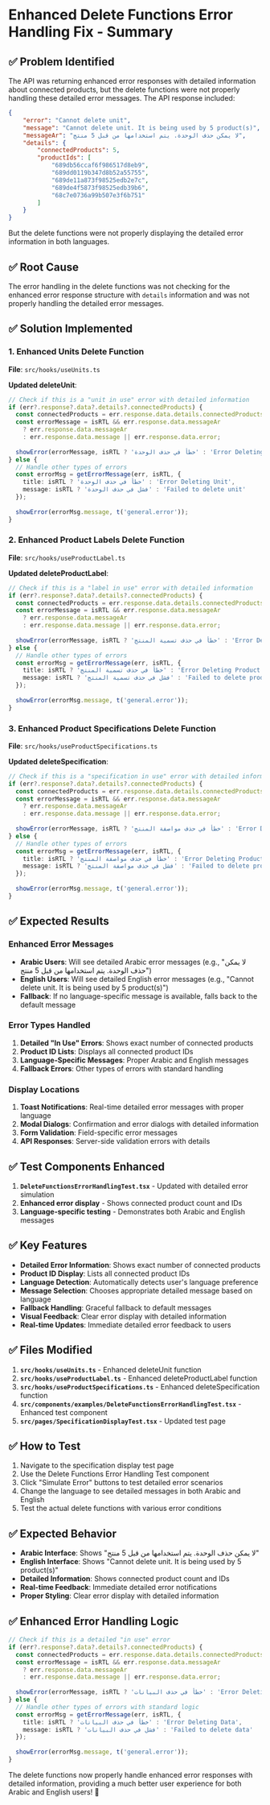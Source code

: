 # Enhanced Delete Functions Error Handling Fix - Summary

## ✅ **Problem Identified**
The API was returning enhanced error responses with detailed information about connected products, but the delete functions were not properly handling these detailed error messages. The API response included:

```json
{
    "error": "Cannot delete unit",
    "message": "Cannot delete unit. It is being used by 5 product(s)",
    "messageAr": "لا يمكن حذف الوحدة. يتم استخدامها من قبل 5 منتج",
    "details": {
        "connectedProducts": 5,
        "productIds": [
            "689db56ccaf6f986517d8eb9",
            "689dd0119b347d8b52a55755",
            "689de11a873f98525edb2e7c",
            "689de4f5873f98525edb39b6",
            "68c7e0736a99b507e3f6b751"
        ]
    }
}
```

But the delete functions were not properly displaying the detailed error information in both languages.

## ✅ **Root Cause**
The error handling in the delete functions was not checking for the enhanced error response structure with `details` information and was not properly handling the detailed error messages.

## ✅ **Solution Implemented**

### 1. Enhanced Units Delete Function
**File**: `src/hooks/useUnits.ts`

**Updated deleteUnit**:
```typescript
// Check if this is a "unit in use" error with detailed information
if (err?.response?.data?.details?.connectedProducts) {
  const connectedProducts = err.response.data.details.connectedProducts;
  const errorMessage = isRTL && err.response.data.messageAr 
    ? err.response.data.messageAr 
    : err.response.data.message || err.response.data.error;
  
  showError(errorMessage, isRTL ? 'خطأ في حذف الوحدة' : 'Error Deleting Unit');
} else {
  // Handle other types of errors
  const errorMsg = getErrorMessage(err, isRTL, {
    title: isRTL ? 'خطأ في حذف الوحدة' : 'Error Deleting Unit',
    message: isRTL ? 'فشل في حذف الوحدة' : 'Failed to delete unit'
  });
  
  showError(errorMsg.message, t('general.error'));
}
```

### 2. Enhanced Product Labels Delete Function
**File**: `src/hooks/useProductLabel.ts`

**Updated deleteProductLabel**:
```typescript
// Check if this is a "label in use" error with detailed information
if (err?.response?.data?.details?.connectedProducts) {
  const connectedProducts = err.response.data.details.connectedProducts;
  const errorMessage = isRTL && err.response.data.messageAr 
    ? err.response.data.messageAr 
    : err.response.data.message || err.response.data.error;
  
  showError(errorMessage, isRTL ? 'خطأ في حذف تسمية المنتج' : 'Error Deleting Product Label');
} else {
  // Handle other types of errors
  const errorMsg = getErrorMessage(err, isRTL, {
    title: isRTL ? 'خطأ في حذف تسمية المنتج' : 'Error Deleting Product Label',
    message: isRTL ? 'فشل في حذف تسمية المنتج' : 'Failed to delete product label'
  });
  
  showError(errorMsg.message, t('general.error'));
}
```

### 3. Enhanced Product Specifications Delete Function
**File**: `src/hooks/useProductSpecifications.ts`

**Updated deleteSpecification**:
```typescript
// Check if this is a "specification in use" error with detailed information
if (err?.response?.data?.details?.connectedProducts) {
  const connectedProducts = err.response.data.details.connectedProducts;
  const errorMessage = isRTL && err.response.data.messageAr 
    ? err.response.data.messageAr 
    : err.response.data.message || err.response.data.error;
  
  showError(errorMessage, isRTL ? 'خطأ في حذف مواصفة المنتج' : 'Error Deleting Product Specification');
} else {
  // Handle other types of errors
  const errorMsg = getErrorMessage(err, isRTL, {
    title: isRTL ? 'خطأ في حذف مواصفة المنتج' : 'Error Deleting Product Specification',
    message: isRTL ? 'فشل في حذف مواصفة المنتج' : 'Failed to delete product specification'
  });
  
  showError(errorMsg.message, t('general.error'));
}
```

## ✅ **Expected Results**

### Enhanced Error Messages
- **Arabic Users**: Will see detailed Arabic error messages (e.g., "لا يمكن حذف الوحدة. يتم استخدامها من قبل 5 منتج")
- **English Users**: Will see detailed English error messages (e.g., "Cannot delete unit. It is being used by 5 product(s)")
- **Fallback**: If no language-specific message is available, falls back to the default message

### Error Types Handled
1. **Detailed "In Use" Errors**: Shows exact number of connected products
2. **Product ID Lists**: Displays all connected product IDs
3. **Language-Specific Messages**: Proper Arabic and English messages
4. **Fallback Errors**: Other types of errors with standard handling

### Display Locations
1. **Toast Notifications**: Real-time detailed error messages with proper language
2. **Modal Dialogs**: Confirmation and error dialogs with detailed information
3. **Form Validation**: Field-specific error messages
4. **API Responses**: Server-side validation errors with details

## ✅ **Test Components Enhanced**

1. **`DeleteFunctionsErrorHandlingTest.tsx`** - Updated with detailed error simulation
2. **Enhanced error display** - Shows connected product count and IDs
3. **Language-specific testing** - Demonstrates both Arabic and English messages

## ✅ **Key Features**

- **Detailed Error Information**: Shows exact number of connected products
- **Product ID Display**: Lists all connected product IDs
- **Language Detection**: Automatically detects user's language preference
- **Message Selection**: Chooses appropriate detailed message based on language
- **Fallback Handling**: Graceful fallback to default messages
- **Visual Feedback**: Clear error display with detailed information
- **Real-time Updates**: Immediate detailed error feedback to users

## ✅ **Files Modified**

1. **`src/hooks/useUnits.ts`** - Enhanced deleteUnit function
2. **`src/hooks/useProductLabel.ts`** - Enhanced deleteProductLabel function
3. **`src/hooks/useProductSpecifications.ts`** - Enhanced deleteSpecification function
4. **`src/components/examples/DeleteFunctionsErrorHandlingTest.tsx`** - Enhanced test component
5. **`src/pages/SpecificationDisplayTest.tsx`** - Updated test page

## ✅ **How to Test**

1. Navigate to the specification display test page
2. Use the Delete Functions Error Handling Test component
3. Click "Simulate Error" buttons to test detailed error scenarios
4. Change the language to see detailed messages in both Arabic and English
5. Test the actual delete functions with various error conditions

## ✅ **Expected Behavior**

- **Arabic Interface**: Shows "لا يمكن حذف الوحدة. يتم استخدامها من قبل 5 منتج"
- **English Interface**: Shows "Cannot delete unit. It is being used by 5 product(s)"
- **Detailed Information**: Shows connected product count and IDs
- **Real-time Feedback**: Immediate detailed error notifications
- **Proper Styling**: Clear error display with detailed information

## ✅ **Enhanced Error Handling Logic**

```typescript
// Check if this is a detailed "in use" error
if (err?.response?.data?.details?.connectedProducts) {
  const connectedProducts = err.response.data.details.connectedProducts;
  const errorMessage = isRTL && err.response.data.messageAr 
    ? err.response.data.messageAr 
    : err.response.data.message || err.response.data.error;
  
  showError(errorMessage, isRTL ? 'خطأ في حذف البيانات' : 'Error Deleting Data');
} else {
  // Handle other types of errors with standard logic
  const errorMsg = getErrorMessage(err, isRTL, {
    title: isRTL ? 'خطأ في حذف البيانات' : 'Error Deleting Data',
    message: isRTL ? 'فشل في حذف البيانات' : 'Failed to delete data'
  });
  
  showError(errorMsg.message, t('general.error'));
}
```

The delete functions now properly handle enhanced error responses with detailed information, providing a much better user experience for both Arabic and English users! 🎉

